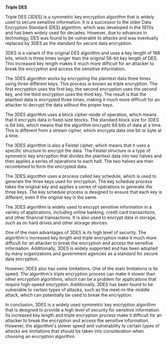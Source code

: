 <strong>Triple DES</strong>

Triple DES (3DES) is a symmetric key encryption algorithm that is widely used to secure sensitive information. It is a successor to the older Data Encryption Standard (DES) algorithm, which was developed in the 1970s and has been widely used for decades. However, due to advances in technology, DES was found to be vulnerable to attacks and was eventually replaced by 3DES as the standard for secure data encryption.

3DES is a variant of the original DES algorithm and uses a key length of 168 bits, which is three times longer than the original 56-bit key length of DES. This increased key length makes it much more difficult for an attacker to break the encryption and access the sensitive information.

The 3DES algorithm works by encrypting the plaintext data three times using three different keys. This process is known as triple encryption. The first encryption uses the first key, the second encryption uses the second key, and the third encryption uses the third key. The result is that the plaintext data is encrypted three times, making it much more difficult for an attacker to decrypt the data without the proper keys.

The 3DES algorithm uses a block cipher mode of operation, which means that it encrypts data in fixed-size blocks. The standard block size for 3DES is 64 bits, which means that the algorithm encrypts 64 bits of data at a time. This is different from a stream cipher, which encrypts data one bit or byte at a time.

The 3DES algorithm is also a Feistel cipher, which means that it uses a specific structure to encrypt the data. The Feistel structure is a type of symmetric key encryption that divides the plaintext data into two halves and then applies a series of operations to each half. The two halves are then recombined to form the encrypted data.

The 3DES algorithm uses a process called key schedule, which is used to generate the three keys used for encryption. The key schedule process takes the original key and applies a series of operations to generate the three keys. The key schedule process is designed to ensure that each key is different, even if the original key is the same.

The 3DES algorithm is widely used to encrypt sensitive information in a variety of applications, including online banking, credit card transactions, and other financial transactions. It is also used to encrypt data in storage, such as on hard drives and other storage devices.

One of the main advantages of 3DES is its high level of security. The algorithm's increased key length and triple encryption make it much more difficult for an attacker to break the encryption and access the sensitive information. Additionally, 3DES is widely supported and has been adopted by many organizations and government agencies as a standard for secure data encryption.

However, 3DES also has some limitations. One of the main limitations is its speed. The algorithm's triple encryption process can make it slower than other encryption algorithms, which can be a problem for applications that require high-speed encryption. Additionally, 3DES has been found to be vulnerable to certain types of attacks, such as the meet-in-the-middle attack, which can potentially be used to break the encryption.

In conclusion, 3DES is a widely used symmetric key encryption algorithm that is designed to provide a high level of security for sensitive information. Its increased key length and triple encryption process make it difficult for an attacker to break the encryption and access the sensitive information. However, the algorithm's slower speed and vulnerability to certain types of attacks are limitations that should be taken into consideration when choosing an encryption algorithm.